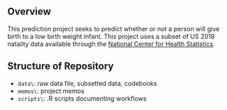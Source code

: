 ## Overview
This prediction project seeks to predict whether or not a person will give birth to a low birth weight infant. This project uses a subset of US 2018 natality data available through the [National Center for Health Statistics](https://www.cdc.gov/nchs/nvss/births.htm). 

## Structure of Repository
- `data\`: raw data file, subsetted data, codebooks
- `memos\`: project memos
- `scripts\`: .R scripts documenting workflows